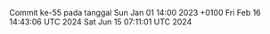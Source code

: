 Commit ke-55 pada tanggal Sun Jan 01 14:00 2023 +0100
Fri Feb 16 14:43:06 UTC 2024
Sat Jun 15 07:11:01 UTC 2024
